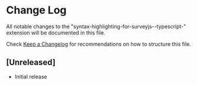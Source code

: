 # Change Log

All notable changes to the "syntax-highlighting-for-surveyjs--typescript-" extension will be documented in this file.

Check [Keep a Changelog](http://keepachangelog.com/) for recommendations on how to structure this file.

## [Unreleased]

- Initial release